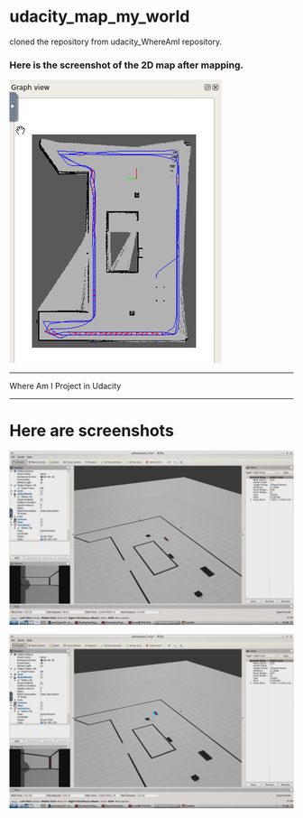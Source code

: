 # udacity_map_my_world

cloned the repository from udacity_WhereAmI repository.

### Here is the screenshot of the 2D map after mapping.

![Map_My_World_2Dview](https://github.com/tao-meng/udacity_map_my_world/blob/master/Map_My_World_2Dview.png)

---
Where Am I Project in Udacity

---
# Here are screenshots

![Screenshot 1](https://github.com/tao-meng/udacity_WhereAmI/blob/master/2019-07-31_20-37-22.png)

![Screenshot 2](https://github.com/tao-meng/udacity_WhereAmI/blob/master/2019-07-31_20-39-00.png)
